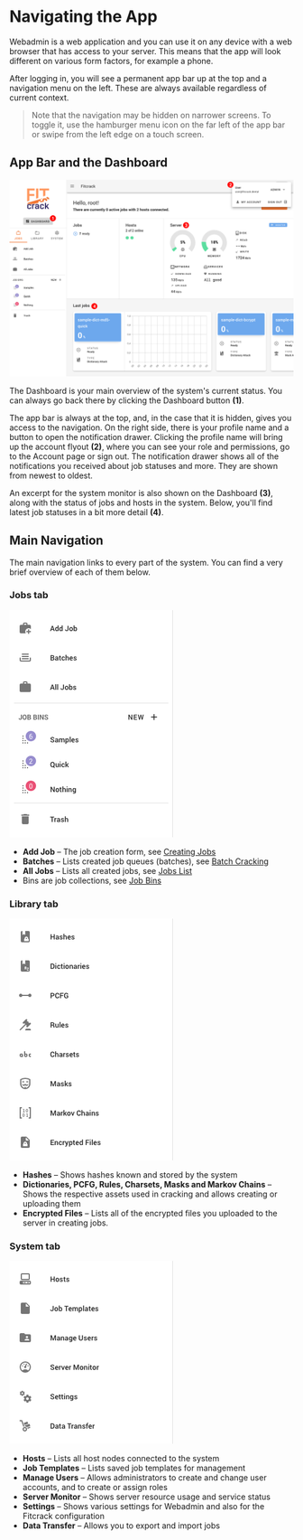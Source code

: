 Navigating the App
==================

Webadmin is a web application and you can use it on any device with a web browser that has access to your server. This means that the app will look different on various form factors, for example a phone.

After logging in, you will see a permanent app bar up at the top and a navigation menu on the left. These are always available regardless of current context.

> Note that the navigation may be hidden on narrower screens. To toggle it, use the hamburger menu icon on the far left of the app bar or swipe from the left edge on a touch screen.


App Bar and the Dashboard
-------------------------

![Dashboard](../_media/img/overview/dashboard.png)

The Dashboard is your main overview of the system's current status. You can always go back there by clicking the Dashboard button __(1)__.

The app bar is always at the top, and, in the case that it is hidden, gives you access to the navigation. On the right side, there is your profile name and a button to open the notification drawer. Clicking the profile name will bring up the account flyout __(2)__, where you can see your role and permissions, go to the Account page or sign out. The notification drawer shows all of the notifications you received about job statuses and more. They are shown from newest to oldest.

An excerpt for the system monitor is also shown on the Dashboard __(3)__, along with the status of jobs and hosts in the system. Below, you'll find latest job statuses in a bit more detail __(4)__.


Main Navigation
---------------

The main navigation links to every part of the system. You can find a very brief overview of each of them below.

### Jobs tab

![Jobs tab](../_media/img/nav/jobs.png)
  - __Add Job__ – The job creation form, see [Creating Jobs](/jobs/creating/overview.md)
  - __Batches__ – Lists created job queues (batches), see [Batch Cracking](/jobs/managing/batches.md)
  - __All Jobs__ – Lists all created jobs, see [Jobs List](/jobs/managing/list.md)
  - Bins are job collections, see [Job Bins](/jobs/managing/bins.md)

### Library tab

![Library tab](../_media/img/nav/library.png)
  - __Hashes__ – Shows hashes known and stored by the system
  - __Dictionaries, PCFG, Rules, Charsets, Masks and Markov Chains__ – Shows the respective assets used in cracking and allows creating or uploading them
  - __Encrypted Files__ – Lists all of the encrypted files you uploaded to the server in creating jobs.

### System tab

![System tab](../_media/img/nav/system.png)
  - __Hosts__ – Lists all host nodes connected to the system
  - __Job Templates__ – Lists saved job templates for management
  - __Manage Users__ – Allows administrators to create and change user accounts, and to create or assign roles
  - __Server Monitor__ – Shows server resource usage and service status
  - __Settings__ – Shows various settings for Webadmin and also for the Fitcrack configuration
  - __Data Transfer__ – Allows you to export and import jobs
